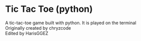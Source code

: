 # Tic Tac Toe (python)
A tic-tac-toe game built with python. It is played on the terminal\
Originally created by chryzcode\
Edited by HarisGGEZ
